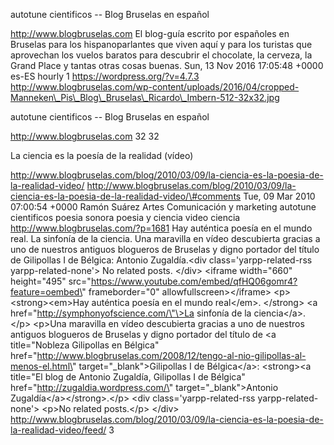 autotune cientificos -- Blog Bruselas en español

http://www.blogbruselas.com El blog-guía escrito por españoles en
Bruselas para los hispanoparlantes que viven aquí y para los turistas
que aprovechan los vuelos baratos para descubrir el chocolate, la
cerveza, la Grand Place y tantas otras cosas buenas. Sun, 13 Nov 2016
17:05:48 +0000 es-ES hourly 1 https://wordpress.org/?v=4.7.3
http://www.blogbruselas.com/wp-content/uploads/2016/04/cropped-Manneken\_Pis\_Blog\_Bruselas\_Ricardo\_Imbern-512-32x32.jpg

autotune cientificos -- Blog Bruselas en español

http://www.blogbruselas.com 32 32

La ciencia es la poesía de la realidad (vídeo)

http://www.blogbruselas.com/blog/2010/03/09/la-ciencia-es-la-poesia-de-la-realidad-video/
http://www.blogbruselas.com/blog/2010/03/09/la-ciencia-es-la-poesia-de-la-realidad-video/\#comments
Tue, 09 Mar 2010 07:00:54 +0000 Ramón Suárez Artes Comunicación y
marketing autotune cientificos poesia sonora poesia y ciencia video
ciencia http://www.blogbruselas.com/?p=1681 Hay auténtica poesía en el
mundo real. La sinfonía de la ciencia. Una maravilla en vídeo
descubierta gracias a uno de nuestros antiguos blogueros de Bruselas y
digno portador del título de Gilipollas I de Bélgica: Antonio
Zugaldía.\<div class=\'yarpp-related-rss yarpp-related-none\'\> No
related posts. \</div\> \<iframe width=\"660\" height=\"495\"
src=\"https://www.youtube.com/embed/qfHQ06gomr4?feature=oembed\"
frameborder=\"0\" allowfullscreen\>\</iframe\> \<p\>\<strong\>\<em\>Hay
auténtica poesía en el mundo real\</em\>. \</strong\> \<a
href=\"http://symphonyofscience.com/\"\>La sinfonía de la ciencia\</a\>.
\</p\> \<p\>Una maravilla en vídeo descubierta gracias a uno de nuestros
antiguos blogueros de Bruselas y digno portador del título de \<a
title=\"Nobleza Gilipollas en Bélgica\"
href=\"http://www.blogbruselas.com/2008/12/tengo-al-nio-gilipollas-al-menos-el.html\"
target=\"\_blank\"\>Gilipollas I de Bélgica\</a\>: \<strong\>\<a
title=\"El blog de Antonio Zugaldía, Gilipollas I de Bélgica\"
href=\"http://zugaldia.wordpress.com/\" target=\"\_blank\"\>Antonio
Zugaldía\</a\>\</strong\>.\</p\> \<div class=\'yarpp-related-rss
yarpp-related-none\'\> \<p\>No related posts.\</p\> \</div\>
http://www.blogbruselas.com/blog/2010/03/09/la-ciencia-es-la-poesia-de-la-realidad-video/feed/
3
